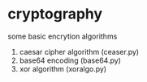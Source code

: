 # cryptography
some basic encrytion algorithms
1. caesar cipher algorithm (ceaser.py)
2. base64 encoding (base64.py)
3. xor algorithm (xoralgo.py)
